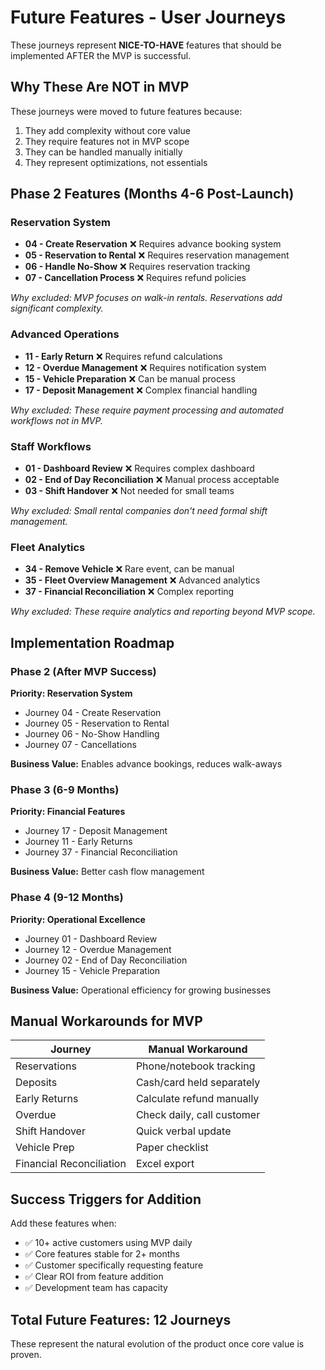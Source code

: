 # Future Features - User Journeys

These journeys represent **NICE-TO-HAVE** features that should be implemented AFTER the MVP is successful.

## Why These Are NOT in MVP

These journeys were moved to future features because:
1. They add complexity without core value
2. They require features not in MVP scope
3. They can be handled manually initially
4. They represent optimizations, not essentials

## Phase 2 Features (Months 4-6 Post-Launch)

### Reservation System
- **04 - Create Reservation** ❌ Requires advance booking system
- **05 - Reservation to Rental** ❌ Requires reservation management
- **06 - Handle No-Show** ❌ Requires reservation tracking
- **07 - Cancellation Process** ❌ Requires refund policies

*Why excluded: MVP focuses on walk-in rentals. Reservations add significant complexity.*

### Advanced Operations
- **11 - Early Return** ❌ Requires refund calculations
- **12 - Overdue Management** ❌ Requires notification system  
- **15 - Vehicle Preparation** ❌ Can be manual process
- **17 - Deposit Management** ❌ Complex financial handling

*Why excluded: These require payment processing and automated workflows not in MVP.*

### Staff Workflows
- **01 - Dashboard Review** ❌ Requires complex dashboard
- **02 - End of Day Reconciliation** ❌ Manual process acceptable
- **03 - Shift Handover** ❌ Not needed for small teams

*Why excluded: Small rental companies don't need formal shift management.*

### Fleet Analytics
- **34 - Remove Vehicle** ❌ Rare event, can be manual
- **35 - Fleet Overview Management** ❌ Advanced analytics
- **37 - Financial Reconciliation** ❌ Complex reporting

*Why excluded: These require analytics and reporting beyond MVP scope.*

## Implementation Roadmap

### Phase 2 (After MVP Success)
**Priority: Reservation System**
- Journey 04 - Create Reservation
- Journey 05 - Reservation to Rental  
- Journey 06 - No-Show Handling
- Journey 07 - Cancellations

**Business Value:** Enables advance bookings, reduces walk-aways

### Phase 3 (6-9 Months)
**Priority: Financial Features**
- Journey 17 - Deposit Management
- Journey 11 - Early Returns
- Journey 37 - Financial Reconciliation

**Business Value:** Better cash flow management

### Phase 4 (9-12 Months)
**Priority: Operational Excellence**
- Journey 01 - Dashboard Review
- Journey 12 - Overdue Management
- Journey 02 - End of Day Reconciliation
- Journey 15 - Vehicle Preparation

**Business Value:** Operational efficiency for growing businesses

## Manual Workarounds for MVP

| Journey | Manual Workaround |
|---------|-------------------|
| Reservations | Phone/notebook tracking |
| Deposits | Cash/card held separately |
| Early Returns | Calculate refund manually |
| Overdue | Check daily, call customer |
| Shift Handover | Quick verbal update |
| Vehicle Prep | Paper checklist |
| Financial Reconciliation | Excel export |

## Success Triggers for Addition

Add these features when:
- ✅ 10+ active customers using MVP daily
- ✅ Core features stable for 2+ months
- ✅ Customer specifically requesting feature
- ✅ Clear ROI from feature addition
- ✅ Development team has capacity

## Total Future Features: 12 Journeys

These represent the natural evolution of the product once core value is proven.